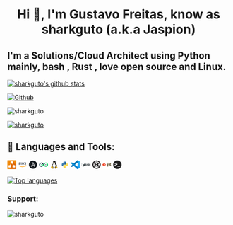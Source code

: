<h1 align="center">Hi 👋, I'm Gustavo Freitas, know as sharkguto (a.k.a Jaspion)</h1>

## I'm a Solutions/Cloud Architect using Python mainly, bash , Rust , love open source and Linux.


[![sharkguto's github stats](https://github-readme-stats.vercel.app/api?username=sharkguto&show_icons=true)](https://github.com/sharkguto/sharkguto)

[![Github](https://img.shields.io/github/followers/sharkguto?label=Follow&style=social)](https://github.com/sharkguto)

<p align="left"> <img src="https://komarev.com/ghpvc/?username=sharkguto&label=Profile%20views&color=0e75b6&style=flat" alt="sharkguto" /> </p>

<p align="left"> <a href="https://github.com/ryo-ma/github-profile-trophy"><img src="https://github-profile-trophy.vercel.app/?username=sharkguto" alt="sharkguto" /></a> </p>

## 🧰 Languages and Tools:

  <code><img height="20" src="https://github.com/sharkguto/sharkguto/raw/master/diagrams.png"></code>
<code><img height="20" src="https://raw.githubusercontent.com/github/explore/80688e429a7d4ef2fca1e82350fe8e3517d3494d/topics/aws/aws.png"></code>
<code><img height="20" src="https://raw.githubusercontent.com/github/explore/80688e429a7d4ef2fca1e82350fe8e3517d3494d/topics/ansible/ansible.png"></code>
<code><img height="20" src="https://raw.githubusercontent.com/github/explore/80688e429a7d4ef2fca1e82350fe8e3517d3494d/topics/devops/devops.png"></code>
<code><img height="20" src="https://raw.githubusercontent.com/github/explore/80688e429a7d4ef2fca1e82350fe8e3517d3494d/topics/linux/linux.png"></code>
<code><img height="20" src="https://raw.githubusercontent.com/github/explore/80688e429a7d4ef2fca1e82350fe8e3517d3494d/topics/python/python.png"></code>
<code><img height="20" src="https://raw.githubusercontent.com/github/explore/80688e429a7d4ef2fca1e82350fe8e3517d3494d/topics/visual-studio-code/visual-studio-code.png"></code>
  <code><img height="20" src="https://raw.githubusercontent.com/github/explore/80688e429a7d4ef2fca1e82350fe8e3517d3494d/topics/bash/bash.png"></code>
  <code><img height="20" src="https://raw.githubusercontent.com/github/explore/80688e429a7d4ef2fca1e82350fe8e3517d3494d/topics/rust/rust.png"></code>
<code><img height="20" src="https://raw.githubusercontent.com/github/explore/80688e429a7d4ef2fca1e82350fe8e3517d3494d/topics/git/git.png"></code>
<code><img height="20" src="https://raw.githubusercontent.com/github/explore/80688e429a7d4ef2fca1e82350fe8e3517d3494d/topics/terminal/terminal.png"></code>



[![Top languages]()](https://github.com/sharkguto/sharkguto)


<h3 align="left">Support:</h3>
<p><a href="https://www.buymeacoffee.com/sharkguto"> <img align="left" src="https://cdn.buymeacoffee.com/buttons/v2/default-yellow.png" height="50" width="210" alt="sharkguto" /></a></p><br><br>


<!--
**sharkguto/sharkguto** is a ✨ _special_ ✨ repository because its `README.md` (this file) appears on your GitHub profile.

Here are some ideas to get you started:

- 🔭 I’m currently working on ...
- 🌱 I’m currently learning ...
- 👯 I’m looking to collaborate on ...
- 🤔 I’m looking for help with ...
- 💬 Ask me about ...
- 📫 How to reach me: ...
- 😄 Pronouns: ...
- ⚡ Fun fact: ...
-->
